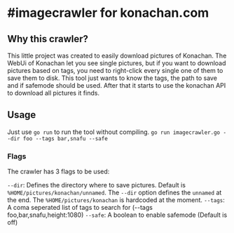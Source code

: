#imagecrawler for konachan.com
================

## Why this crawler?

This little project was created to easily download pictures of Konachan.
The WebUi of Konachan let you see single pictures, but if you want to download pictures based on tags, you need to right-click every single one of them to save them to disk.
This tool just wants to know the tags, the path to save and if safemode should be used. After that it starts to use the konachan API to download all pictures it finds.


## Usage

Just use `go run` to run the tool without compiling.
`go run imagecrawler.go --dir foo --tags bar,snafu --safe`


### Flags

The crawler has 3 flags to be used:

`--dir`: Defines the directory where to save pictures. Default is `%HOME/pictures/konachan/unnamed`. The `--dir` option defines the `unnamed` at the end. The `%HOME/pictures/konachan` is hardcoded at the moment.
`--tags`: A coma seperated list of tags to search for (--tags foo,bar,snafu,height:1080)
`--safe`: A boolean to enable safemode (Default is off)
